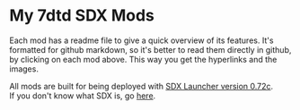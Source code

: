 <!--Read this in github to have all the visuals and formatting: https://github.com/manux32/7dtdSdxMods-->
# My 7dtd SDX Mods

Each mod has a readme file to give a quick overview of its features. It's formatted for github markdown, so it's better to read them directly in github, by clicking on each mod above. This way you get the hyperlinks and the images.  


All mods are built for being deployed with [SDX Launcher version 0.72c](https://github.com/SphereII/SDXWorkshop/blob/master/SDX0.7.2c.zip).  
If you don't know what SDX is, go [here](https://7daystodie.com/forums/showthread.php?72888-7D2D-SDX-Tutorials-and-Modding-Kit).
